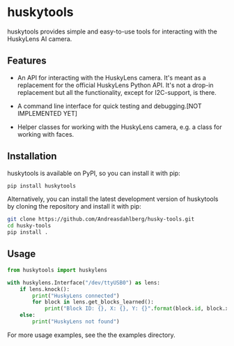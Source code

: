 # huskytools
huskytools provides simple and easy-to-use tools for interacting with the HuskyLens AI camera.

## Features
 * An API for interacting with the HuskyLens camera. It's meant as a replacement for the official HuskyLens Python API. It's not a drop-in replacement but all the functionality, except for I2C-support, is there.

* A command line interface for quick testing and debugging.[NOT IMPLEMENTED YET]

* Helper classes for working with the HuskyLens camera, e.g. a class for working with faces.

## Installation
huskytools is available on PyPI, so you can install it with pip:
```bash
pip install huskytools
```

Alternatively, you can install the latest development version of huskytools by cloning the repository and install it with pip:
```bash
git clone https://github.com/Andreasdahlberg/husky-tools.git
cd husky-tools
pip install .
```

## Usage

```python
from huskytools import huskylens

with huskylens.Interface("/dev/ttyUSB0") as lens:
    if lens.knock():
        print("HuskyLens connected")
        for block in lens.get_blocks_learned():
            print("Block ID: {}, X: {}, Y: {}".format(block.id, block.x, block.y))
    else:
        print("HuskyLens not found")
```

For more usage examples, see the the examples directory.
